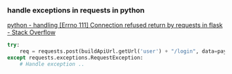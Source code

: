### handle exceptions in requests in python


[python - handling \[Errno 111\] Connection refused return by requests in flask - Stack Overflow](https://stackoverflow.com/questions/18353891/handling-errno-111-connection-refused-return-by-requests-in-flask "python - handling [Errno 111] Connection refused return by requests in flask - Stack Overflow")




```python
try:
    req = requests.post(buildApiUrl.getUrl('user') + "/login", data=payload)
except requests.exceptions.RequestException:
    # Handle exception ..
```
